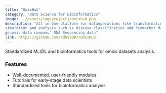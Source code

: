```yaml
---
title: "OmixHub"
category: "Data Science for Bioinformatics"
image: ../assets/img/projects/omixhub.png
description: "All in One platform for dataoperations like transformation,augmentation,
simulation and analysis such as disease classification and biomarker discovery of NIH
genomic data commons’ RNA Sequencing data"
link: https://github.com/adhal007/OmixHub
---
```


Standardized ML/DL and bioinformatics tools for omics datasets analysis.

### Features
- Well-documented, user-friendly modules
- Tutorials for early-stage data scientists
- Standardized tools for bioinformatics analysis